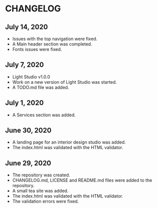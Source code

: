 # CHANGELOG

## July 14, 2020
- Issues with the top navigation were fixed.
- A Main header section was completed.
- Fonts issues were fixed.

## July 7, 2020
- Light Studio v1.0.0
- Work on a new version of Light Studio was started.
- A TODO.md file was added.

## July 1, 2020
- A Services section was added.

## June 30, 2020
- A landing page for an interior design studio was added.
- The index.html was validated with the HTML validator.

## June 29, 2020
- The repository was created.
- CHANGELOG.md, LICENSE and README.md files were added to the repository.
- A small tea site was added.
- The index.html was validated with the HTML validator.
- The validation errors were fixed.
